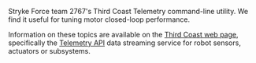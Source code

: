 Stryke Force team 2767's Third Coast Telemetry command-line utility. We find it useful for tuning motor closed-loop performance.

Information on these topics are available on the [Third Coast web page][site], specifically the [Telemetry API][telemetry] data streaming service for robot sensors, actuators or subsystems.

[site]: https://strykeforce.github.io/tags/thirdcoast/
[javadoc]: https://strykeforce.github.io/thirdcoast/javadoc/
[swerve]: https://strykeforce.github.io/tags/swerve/
[talon]: https://strykeforce.github.io/tags/talon/
[telemetry]: https://strykeforce.github.io/tags/telemetry/
